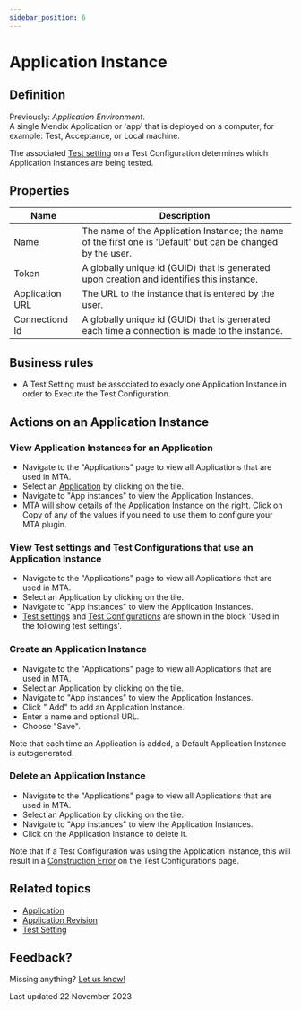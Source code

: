```yaml
---
sidebar_position: 6
---
```


# Application Instance

## Definition

Previously: *Application Environment*.<br/>
A single Mendix Application or 'app' that is deployed on a computer, for example: Test, Acceptance, or Local machine. 

The associated [Test setting](test-setting) on a Test Configuration determines which Application Instances are being tested.

## Properties
| Name            | Description                                                                                                  |
| --------------- | ------------------------------------------------------------------------------------------------------------ |
| Name            | The name of the Application Instance; the name of the first one is 'Default' but can be changed by the user. |
| Token           | A globally unique id (GUID) that is generated upon creation and identifies this instance.                    |
| Application URL | The URL to the instance that is entered by the user.                                                         |
| Connectiond Id  | A globally unique id (GUID) that is generated each time a connection is made to the instance.                |

## Business rules
- A Test Setting must be associated to exacly one Application Instance in order to Execute the Test Configuration.

## Actions on an Application Instance

### View Application Instances for an Application
- Navigate to the "Applications" page to view all Applications that are used in MTA.
- Select an [Application](application) by clicking on the tile.
- Navigate to "App instances" to view the Application Instances.
- MTA will show details of the Application Instance on the right. Click on Copy of any of the values if you need to use them to configure your MTA plugin.

### View Test settings and Test Configurations that use an Application Instance
- Navigate to the "Applications" page to view all Applications that are used in MTA.
- Select an Application by clicking on the tile.
- Navigate to "App instances" to view the Application Instances.
- [Test settings](test-setting) and [Test Configurations](test-configuration) are shown in the block 'Used in the following test settings'.

### Create an Application Instance
- Navigate to the "Applications" page to view all Applications that are used in MTA.
- Select an Application by clicking on the tile.
- Navigate to "App instances" to view the Application Instances.
- Click "<i class="fal fa-plus-circle"></i> Add" to add an Application Instance.
- Enter a name and optional URL.
- Choose "Save".

Note that each time an Application is added, a Default Application Instance is autogenerated.

### Delete an Application Instance
- Navigate to the "Applications" page to view all Applications that are used in MTA.
- Select an Application by clicking on the tile.
- Navigate to "App instances" to view the Application Instances.
- Click <i class="fas fa-trash-alt"></i> on the Application Instance to delete it.

Note that if a Test Configuration was using the Application Instance, this will result in a [Construction Error](construction-error) on the Test Configurations page. 

## Related topics
- [Application](application)
- [Application Revision](application-revision)
- [Test Setting](test-setting)

## Feedback?
Missing anything? [Let us know!](mailto:support@menditect.com)

Last updated 22 November 2023
